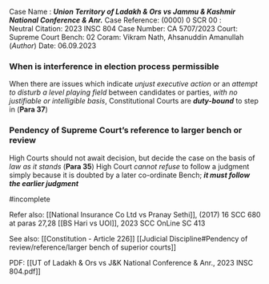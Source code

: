 Case Name : ***Union Territory of Ladakh & Ors vs Jammu & Kashmir National Conference & Anr.***
Case Reference: (0000) 0 SCR 00 :  
Neutral Citation: 2023 INSC 804
Case Number: CA 5707/2023
Court: Supreme Court
Bench: 02
Coram: Vikram Nath, Ahsanuddin Amanullah (*Author*)
Date: 06.09.2023

### When is interference in election process permissible

When there are issues which indicate *unjust executive action* or an *attempt to disturb a level playing field* between candidates or parties, *with no justifiable or intelligible basis*, Constitutional Courts are ***duty-bound*** to step in (**Para 37**)

### Pendency of Supreme Court’s reference to larger bench or review 

High Courts should not await decision, but decide the case on the basis of *law as it stands* (**Para 35**)
	High Court *cannot refuse* to follow a judgment simply because it is doubted by a later co-ordinate Bench; ***it must follow the earlier judgment***

#incomplete 

Refer also:
[[National Insurance Co Ltd vs Pranay Sethi]], (2017) 16 SCC 680 at paras 27,28
[[BS Hari vs UOI]], 2023 SCC OnLine SC 413

See also:
[[Constitution - Article 226]]
[[Judicial Discipline#Pendency of review/reference/larger bench of superior courts]]

PDF:
[[UT of Ladakh & Ors vs J&K National Conference & Anr., 2023 INSC 804.pdf]]